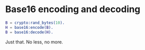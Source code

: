 Base16 encoding and decoding
============================

```erlang
B = crypto:rand_bytes(10).
H = base16:encode(B).
B = base16:decode(H).
```

Just that. No less, no more.
